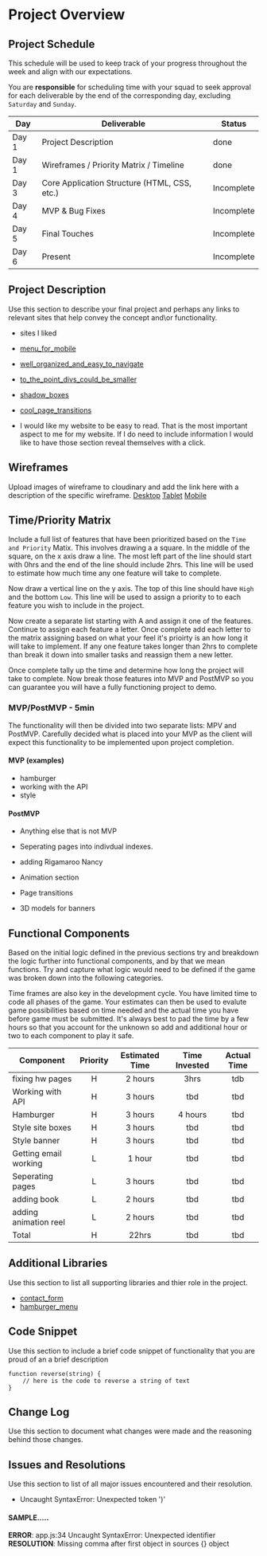 # Project Overview

## Project Schedule

This schedule will be used to keep track of your progress throughout the week and align with our expectations.  

You are **responsible** for scheduling time with your squad to seek approval for each deliverable by the end of the corresponding day, excluding `Saturday` and `Sunday`.

|  Day | Deliverable | Status
|---|---| ---|
|Day 1| Project Description | done
|Day 1| Wireframes / Priority Matrix / Timeline | done
|Day 3| Core Application Structure (HTML, CSS, etc.) | Incomplete
|Day 4| MVP & Bug Fixes | Incomplete
|Day 5| Final Touches | Incomplete
|Day 6| Present | Incomplete


## Project Description

Use this section to describe your final project and perhaps any links to relevant sites that help convey the concept and\or functionality.

- sites I liked
- [menu_for_mobile](https://www.margaretbialis.com/character-design)
- [well_organized_and_easy_to_navigate](https://heropaulsee.com/character-designs)
- [to_the_point_divs_could_be_smaller](http://eloise-ress-barrow.surge.sh/index.html)
- [shadow_boxes](http://robertdiscipio.surge.sh/)
- [cool_page_transitions](http://andrewhollingworth.com/)


- I would like my website to be easy to read. That is the most important aspect to me for my website. If I do need to include information I would like to have those section reveal themselves with a click. 


## Wireframes

Upload images of wireframe to cloudinary and add the link here with a description of the specific wireframe.
[Desktop](https://res.cloudinary.com/dq6nhmmpi/image/upload/v1583720495/Page_1_otd2ve.png)
[Tablet](https://res.cloudinary.com/dq6nhmmpi/image/upload/v1583720495/Page_2_rmwsfh.png)
[Mobile](https://res.cloudinary.com/dq6nhmmpi/image/upload/v1583720495/Page_3_r191hf.png)


## Time/Priority Matrix 

Include a full list of features that have been prioritized based on the `Time and Priority` Matix.  This involves drawing a a square.  In the middle of the square, on the x axis draw a line.  The most left part of the line should start with 0hrs and the end of the line should include 2hrs.  This line will be used to estimate how much time any one feature will take to complete. 

Now draw a vertical line on the y axis.  The top of this line should have `High` and the bottom `Low`.  This line will be used to assign a priority to to each feature you wish to include in the project.  

Now create a separate list starting with A and assign it one of the features.  Continue to assign each feature a letter.  Once complete add each letter to the matrix assigning based on what your feel it's prioirty is an how long it will take to implement. If any one feature takes longer than 2hrs to complete than break it down into smaller tasks and reassign them a new letter. 

Once complete tally up the time and determine how long the project will take to complete. Now break those features into MVP and PostMVP so you can guarantee you will have a fully functioning project to demo. 

### MVP/PostMVP - 5min

The functionality will then be divided into two separate lists: MPV and PostMVP.  Carefully decided what is placed into your MVP as the client will expect this functionality to be implemented upon project completion.  

#### MVP (examples)

- hamburger
- working with the API
- style

#### PostMVP 

- Anything else that is not MVP

- Seperating pages into indivdual indexes.
- adding Rigamaroo Nancy
- Animation section 
- Page transitions 
- 3D models for banners

## Functional Components

Based on the initial logic defined in the previous sections try and breakdown the logic further into functional components, and by that we mean functions.  Try and capture what logic would need to be defined if the game was broken down into the following categories.

Time frames are also key in the development cycle.  You have limited time to code all phases of the game.  Your estimates can then be used to evalute game possibilities based on time needed and the actual time you have before game must be submitted. It's always best to pad the time by a few hours so that you account for the unknown so add and additional hour or two to each component to play it safe.

| Component | Priority | Estimated Time | Time Invested | Actual Time |
| --- | :---: |  :---: | :---: | :---: |
| fixing hw pages| H | 2 hours| 3hrs| tdb|
| Working with API | H | 3 hours| tbd| tbd|
| Hamburger| H | 3 hours| 4 hours| tbd |
| Style site boxes | H | 3 hours| tbd| tbd |
| Style banner| H | 3 hours| tbd| tbd |
| Getting email working| L| 1 hour| tbd| tbd |
| Seperating pages| L | 3 hours| tbd| tbd |
| adding book| L | 2 hours| tbd| tbd |
| adding animation reel| L | 2 hours| tbd| tbd |
| Total | H | 22hrs| tbd| tbd |

## Additional Libraries
 Use this section to list all supporting libraries and thier role in the project. 
- [contact_form](https://www.youtube.com/watch?v=GMH3rNTN4IQ)
- [hamburger_menu](https://www.youtube.com/watch?v=xMTs8tAapnQ)



## Code Snippet

Use this section to include a brief code snippet of functionality that you are proud of an a brief description  

```
function reverse(string) {
	// here is the code to reverse a string of text
}
```

## Change Log
 Use this section to document what changes were made and the reasoning behind those changes.  

## Issues and Resolutions
 Use this section to list of all major issues encountered and their resolution.
- Uncaught SyntaxError: Unexpected token ')'
#### SAMPLE.....
**ERROR**: app.js:34 Uncaught SyntaxError: Unexpected identifier                                
**RESOLUTION**: Missing comma after first object in sources {} object
